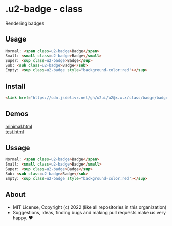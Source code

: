 # .u2-badge - class
Rendering badges

## Usage

```html
Normal: <span class=u2-badge>Badge</span>
Small: <small class=u2-badge>Badge</small>
Super: <sup class=u2-badge>Badge</sup>
Sub: <sub class=u2-badge>Badge</sub>
Empty: <sup class=u2-badge style="background-color:red"></sup>
```

## Install

```html
<link href="https://cdn.jsdelivr.net/gh/u2ui/u2@x.x.x/class/badge/badge.min.css" rel=stylesheet>
```

## Demos

[minimal.html](http://gcdn.li/u2ui/u2@main/class/badge/tests/minimal.html)  
[test.html](http://gcdn.li/u2ui/u2@main/class/badge/tests/test.html)  

## Ussage

```html
Normal: <span class=u2-badge>Badge</span>
Small: <small class=u2-badge>Badge</small>
Super: <sup class=u2-badge>Badge</sup>
Sub: <sub class=u2-badge>Badge</sub>
Empty: <sup class=u2-badge style="background-color:red"></sup>
```

## About

- MIT License, Copyright (c) 2022 <u2> (like all repositories in this organization) <br>
- Suggestions, ideas, finding bugs and making pull requests make us very happy. ♥

